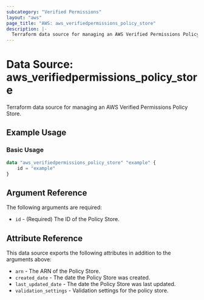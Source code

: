 ```yaml
---
subcategory: "Verified Permissions"
layout: "aws"
page_title: "AWS: aws_verifiedpermissions_policy_store"
description: |-
  Terraform data source for managing an AWS Verified Permissions Policy Store.
---
```


# Data Source: aws_verifiedpermissions_policy_store

Terraform data source for managing an AWS Verified Permissions Policy Store.

## Example Usage

### Basic Usage

```terraform
data "aws_verifiedpermissions_policy_store" "example" {
    id = "example"
}
```

## Argument Reference

The following arguments are required:

* `id` - (Required) The ID of the Policy Store.

## Attribute Reference

This data source exports the following attributes in addition to the arguments above:

* `arn` - The ARN of the Policy Store.
* `created_date` - The date the Policy Store was created.
* `last_updated_date` - The date the Policy Store was last updated.
* `validation_settings` - Validation settings for the policy store.

